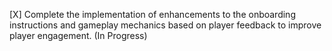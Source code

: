 [X] Complete the implementation of enhancements to the onboarding instructions and gameplay mechanics based on player feedback to improve player engagement. (In Progress)